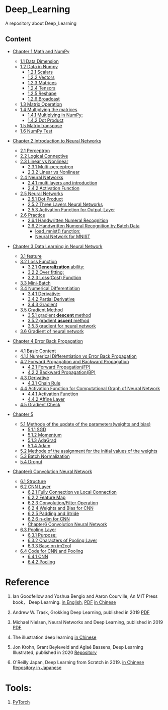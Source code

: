 

<!--
 * @Author       : Jingsheng Lyu
 * @Date         : 2020-06-29 16:55:08
 * @LastEditors  : Jingsheng Lyu
 * @LastEditTime : 2020-08-27 20:46:13
 * @FilePath     : /undefined/home/jingsheng/Deep_Learning/README.md
 * @Github       : https://github.com/jingshenglyu
 * @Web          : https://jingshenglyu.github.io/
 * @E-Mail       : jingshenglyu@gmail.com
--> 

# Deep_Learning
A repository about Deep_Learning

## Content

- [Chapter 1 Math and NumPy](https://github.com/jingshenglyu/Deep_Learning/tree/master/Chapter1)
    - [1.1 Data Dimension](https://github.com/jingshenglyu/Deep_Learning/tree/master/Chapter1/CH1_1And2)
    - [1.2 Data in Numpy](https://github.com/jingshenglyu/Deep_Learning/tree/master/Chapter1/CH1_1And2#12-data-in-numpy)
        - [1.2.1 Scalars](https://github.com/jingshenglyu/Deep_Learning/tree/master/Chapter1/CH1_1And2#12-data-in-numpy)
        - [1.2.2 Vectors](https://github.com/jingshenglyu/Deep_Learning/tree/master/Chapter1/CH1_1And2#12-data-in-numpy)
        - [1.2.3 Matrices](https://github.com/jingshenglyu/Deep_Learning/tree/master/Chapter1/CH1_1And2#12-data-in-numpy)
        - [1.2.4 Tensors](https://github.com/jingshenglyu/Deep_Learning/tree/master/Chapter1/CH1_1And2#12-data-in-numpy)
        - [1.2.5 Reshape](https://github.com/jingshenglyu/Deep_Learning/tree/master/Chapter1/CH1_1And2#12-data-in-numpy)
        - [1.2.6 Broadcast](https://github.com/jingshenglyu/Deep_Learning/tree/master/Chapter1/CH1_1And2#12-data-in-numpy)
    - [1.3 Matrix Operation](https://github.com/jingshenglyu/Deep_Learning/tree/master/Chapter1/CH1_3)
    - [1.4 Multiplying the matrices](https://github.com/jingshenglyu/Deep_Learning/tree/master/Chapter1/CH1_4)
        - [1.4.1 Multiplying in NumPy:](https://github.com/jingshenglyu/Deep_Learning/tree/master/Chapter1/CH1_4)
        - [1.4.2 Dot Product](https://github.com/jingshenglyu/Deep_Learning/tree/master/Chapter1/CH1_4)
    - [1.5 Matrix transpose](https://github.com/jingshenglyu/Deep_Learning/tree/master/Chapter1/CH1_5)
    - [1.6 NumPy Test](https://github.com/jingshenglyu/Deep_Learning/blob/master/Chapter1/CH1_6/NumPy_Test.ipynb)

- [Chapter 2 Introduction to Neural Networks](#chapter-2-introduction-to-neural-networks)
    - [2.1 Perceptron](#21-perceptron)
    - [2.2 Logical Connective](#22-logical-connective)
    - [2.3 Linear vs Nonlinear](#23-linear-vs-nonlinear)
        - [2.3.1 Multi-perceptron](#231-multi-perceptron)
        - [2.3.2 Linear vs Nonlinear](#232-linear-vs-nonlinear)
    - [2.4 Neural Networks](#24-neural-networks)
        - [2.4.1 multi layers and introduction](#241-multi-layers-and-introduction)
        - [2.4.2 Activation Function](#242-activation-function)
    - [2.5 Neural Networks](#25-neural-networks)
        - [2.5.1 Dot Product](#251-dot-product)
        - [2.5.2 Three Layers Neural Networks](#252-three-layers-neural-networks)
        - [2.5.3 Activation Function for Output-Layer](#253-activation-function-for-output-layer)
    - [2.6 Practice](#26-practice)
        - [2.6.1 Handwritten Numeral Recognition](#261-handwritten-numeral-recognition)
        - [2.6.2 Handwritten Numeral Recognition by Batch Data](#262-handwritten-numeral-recognition-by-batch-data)
            - [load_mnist() function:](#load_mnist-function)
            - [Neural Network for MNIST](#neural-network-for-mnist)

- [Chapter 3 Data Learning in Neural Network](#chapter-3-data-learning-in-neural-network)
    - [3.1 feature](#31-feature)
    - [3.2 Loss Function](#32-loss-function)
        - [3.2.1 **Generalization** ability:](#321-generalization-ability)
        - [3.2.2 Over fitting:](#322-over-fitting)
        - [3.2.3 Loss(Cost) Function](#323-losscost-function)
    - [3.3 Mini-Batch](#33-mini-batch)
    - [3.4 Numerical Differentiation](#34-numerical-differentiation)
        - [3.4.1 Derivative:](#341-derivative)
        - [3.4.2 Partial Derivative](#342-partial-derivative)
        - [3.4.3 Gradient](#343-gradient)
    - [3.5 Gradient Method](#35-gradient-method)
        - [3.5.1 gradient **descent** method](#351-gradient-descent-method)
        - [3.5.2 gradient **ascent** method](#352-gradient-ascent-method)
        - [3.5.3 gradient for neural network](#353-gradient-for-neural-network)
    - [3.6 Gradient of neural network](#36-gradient-of-neural-network)

- [Chapter 4 Error Back Propagation](#chapter-4-error-back-propagation)
    - [4.1 Basic Content](#41-basic-content)
    - [4.1.1 Numerical Differentiation vs Error Back Propagation](#411-numerical-differentiation-vs-error-back-propagation)
    - [4.2 Forward Propagation and Backward Propagation](#42-forward-propagation-and-backward-propagation)
        - [4.2.1 Forward Propagation(FP)](#421-forward-propagationfp)
        - [4.2.2 Backward Propagation(BP)](#422-backward-propagationbp)
    - [4.3 Derivative](#43-derivative)
        - [4.3.1 Chain Rule](#431-chain-rule)
    - [4.4 Activation Function for Computational Graph of Neural Network](#44-activation-function-for-computational-graph-of-neural-network)
        - [4.4.1 Activation Function](#441-activation-function)
        - [4.4.2 Affine Layer](#442-affine-layer)
    - [4.5 Gradient Check](#45-gradient-check)
- [Chapter 5](#chapter-5)
    - [5.1 Methode of the update of the parameters(weights and bias)](#51-methode-of-the-update-of-the-parametersweights-and-bias)
        - [5.1.1 SGD](#511-sgd)
        - [5.1.2 Momentum](#512-momentum)
        - [5.1.3 AdaGrad](#513-adagrad)
        - [5.1.4 Adam](#514-adam)
    - [5.2 Methode of the assignment for the initial values of the weights](#52-methode-of-the-assignment-for-the-initial-values-of-the-weights)
    - [5.3 Batch Normalization](#53-batch-normalization)
    - [5.4 Droput](#54-droput)
- [Chapter6 Convolution Neural Network](#chapter6-convolution-neural-network)
    - [6.1 Structure](#61-structure)
    - [6.2 CNN Layer](#62-cnn-layer)
        - [6.2.1 Fully Connection vs Local Connection](#621-fully-connection-vs-local-connection)
        - [6.2.2 Feature Map](#622-feature-map)
        - [6.2.3 Convolution/Filter Operation](#623-convolutionfilter-operation)
        - [6.2.4 Weights and Bias for CNN](#624-weights-and-bias-for-cnn)
        - [6.2.5 Padding and Stride](#625-padding-and-stride)
        - [6.2.6 n-dim for CNN](#626-n-dim-for-cnn)
        - [Chapter6 Convolution Neural Network](#chapter6-convolution-neural-network)
    - [6.3 Pooling Layer](#63-pooling-layer)
        - [6.3.1 Purpose:](#631-purpose)
        - [6.3.2 Characters of Pooling Layer](#632-characters-of-pooling-layer)
        - [6.3.3 Base on im2col](#633-base-on-im2col)
    - [6.4 Code for CNN and Pooling](#64-code-for-cnn-and-pooling)
        - [6.4.1 CNN](#641-cnn)
        - [6.4.2 Pooling](#642-pooling)




# Reference
1. Ian Goodfellow and Yoshua Bengio and Aaron Courville, An MIT Press book， Deep Learning. [in English](http://www.deeplearningbook.org/), [PDF](https://github.com/janishar/mit-deep-learning-book-pdf/blob/master/complete-book-pdf/Ian%20Goodfellow%2C%20Yoshua%20Bengio%2C%20Aaron%20Courville%20-%20Deep%20Learning%20(2017%2C%20MIT).pdf) [in Chinese](https://github.com/exacity/deeplearningbook-chinese)

2. Andrew W. Trask, Grokking Deep Learning, published in 2019 [PDF](http://www.hdip-data-analytics.com/_media/resources/pdf/s4/grokking_deep_learning.pdf)

3. Michael Nielsen, Neural Networks and Deep Learning, published in 2019 [PDF](http://static.latexstudio.net/article/2018/0912/neuralnetworksanddeeplearning.pdf)

4. The illustration deep learning [in Chinese](https://github.com/IammyselfYBX/The_illustration_deep_learning/blob/master/BOOKS/%E5%9B%BE%E8%A7%A3%E6%B7%B1%E5%BA%A6%E5%AD%A6%E4%B9%A0.pdf)

5.  Jon Krohn, Grant Beyleveld and Aglaé Bassens, Deep Learning Illustrated, published in 2020 [Repository](https://github.com/the-deep-learners/deep-learning-illustrated)

6. O'Reilly Japan, Deep Learning from Scratch in 2019. [in Chinese](https://github.com/LeoLiu8023AmyLu/Machine_Learning/blob/master/%E6%B7%B1%E5%BA%A6%E5%AD%A6%E4%B9%A0%E5%85%A5%E9%97%A8-%E5%9F%BA%E4%BA%8Epython%E7%9A%84%E7%90%86%E8%AE%BA%E4%B8%8E%E5%AE%9E%E7%8E%B0.pdf)  
[Repository in Japanese](https://github.com/oreilly-japan/deep-learning-from-scratch)

# Tools:
1. [PyTorch](https://github.com/ZhiqiangHo/awesome-machine-learning/blob/master/Pytorch%20%E3%80%8A%20%E6%B7%B1%E5%BA%A6%E5%AD%A6%E4%B9%A0%E5%85%A5%E9%97%A8%E4%B9%8BPyTorch.%E5%BB%96%E6%98%9F%E5%AE%87(%E8%AF%A6%E7%BB%86%E4%B9%A6%E7%AD%BE)%E3%80%8B.pdf)



